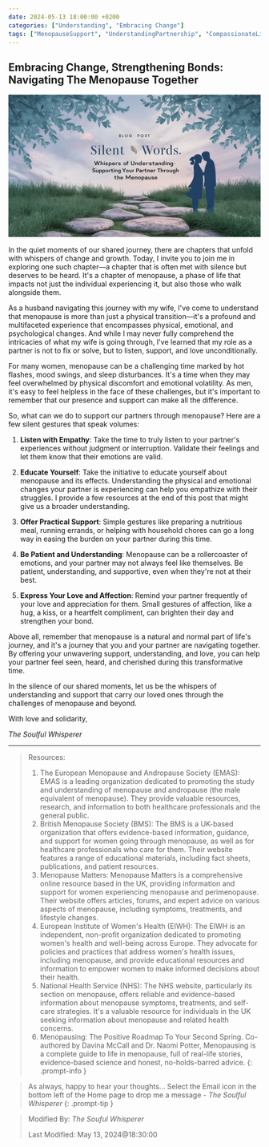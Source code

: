 ```yaml
---
date: 2024-05-13 18:00:00 +0200
categories: ["Understanding", "Embracing Change"]
tags: ["MenopauseSupport", "UnderstandingPartnership", "CompassionateListening", "SupportingHerJourney"]
---
```


## Embracing Change, Strengthening Bonds: Navigating The Menopause Together

![A supportive image of a couple](/assets/img/menop-03.png "Embracing Change, Strengthening Bonds: Navigating The Menopause Together")

In the quiet moments of our shared journey, there are chapters that unfold with whispers of change and growth. Today, I invite you to join me in exploring one such chapter—a chapter that is often met with silence but deserves to be heard. It's a chapter of menopause, a phase of life that impacts not just the individual experiencing it, but also those who walk alongside them.

As a husband navigating this journey with my wife, I've come to understand that menopause is more than just a physical transition—it's a profound and multifaceted experience that encompasses physical, emotional, and psychological changes. And while I may never fully comprehend the intricacies of what my wife is going through, I've learned that my role as a partner is not to fix or solve, but to listen, support, and love unconditionally.

For many women, menopause can be a challenging time marked by hot flashes, mood swings, and sleep disturbances. It's a time when they may feel overwhelmed by physical discomfort and emotional volatility. As men, it's easy to feel helpless in the face of these challenges, but it's important to remember that our presence and support can make all the difference.

So, what can we do to support our partners through menopause? Here are a few silent gestures that speak volumes:

1. **Listen with Empathy**: Take the time to truly listen to your partner's experiences without judgment or interruption. Validate their feelings and let them know that their emotions are valid.

2. **Educate Yourself**: Take the initiative to educate yourself about menopause and its effects. Understanding the physical and emotional changes your partner is experiencing can help you empathize with their struggles. I provide a few resources at the end of this post that might give us a broader understanding.

3. **Offer Practical Support**: Simple gestures like preparing a nutritious meal, running errands, or helping with household chores can go a long way in easing the burden on your partner during this time.

4. **Be Patient and Understanding**: Menopause can be a rollercoaster of emotions, and your partner may not always feel like themselves. Be patient, understanding, and supportive, even when they're not at their best.

5. **Express Your Love and Affection**: Remind your partner frequently of your love and appreciation for them. Small gestures of affection, like a hug, a kiss, or a heartfelt compliment, can brighten their day and strengthen your bond.

Above all, remember that menopause is a natural and normal part of life's journey, and it's a journey that you and your partner are navigating together. By offering your unwavering support, understanding, and love, you can help your partner feel seen, heard, and cherished during this transformative time.

In the silence of our shared moments, let us be the whispers of understanding and support that carry our loved ones through the challenges of menopause and beyond.

With love and solidarity,

_The Soulful Whisperer_

---

> Resources:
>
> 1. The European Menopause and Andropause Society (EMAS): EMAS is a leading organization dedicated to promoting the study and understanding of menopause and andropause (the male equivalent of menopause). They provide valuable resources, research, and information to both healthcare professionals and the general public.
> 2. British Menopause Society (BMS): The BMS is a UK-based organization that offers evidence-based information, guidance, and support for women going through menopause, as well as for healthcare professionals who care for them. Their website features a range of educational materials, including fact sheets, publications, and patient resources.
> 3. Menopause Matters: Menopause Matters is a comprehensive online resource based in the UK, providing information and support for women experiencing menopause and perimenopause. Their website offers articles, forums, and expert advice on various aspects of menopause, including symptoms, treatments, and lifestyle changes.
> 4. European Institute of Women's Health (EIWH): The EIWH is an independent, non-profit organization dedicated to promoting women's health and well-being across Europe. They advocate for policies and practices that address women's health issues, including menopause, and provide educational resources and information to empower women to make informed decisions about their health.
> 5. National Health Service (NHS): The NHS website, particularly its section on menopause, offers reliable and evidence-based information about menopause symptoms, treatments, and self-care strategies. It's a valuable resource for individuals in the UK seeking information about menopause and related health concerns.
> 6. Menopausing: The Positive Roadmap To Your Second Spring. Co-authored by Davina McCall and Dr. Naomi Potter, Menopausing is a complete guide to life in menopause, full of real-life stories, evidence-based science and honest, no-holds-barred advice.
{: .prompt-info }

> As always, happy to hear your thoughts... Select the Email icon in the bottom left of the Home page to drop me a message - _The Soulful Whisperer_
{: .prompt-tip }

>
> Modified By: _The Souful Whisperer_ 
> 
> Last Modified: May 13, 2024@18:30:00
